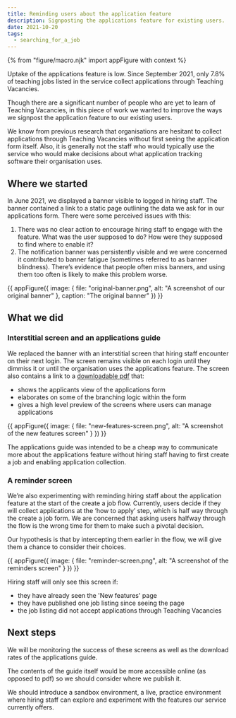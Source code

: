 ```yaml
---
title: Reminding users about the application feature
description: Signposting the applications feature for existing users.
date: 2021-10-20
tags:
  - searching_for_a_job
---
```


{% from "figure/macro.njk" import appFigure with context %}

Uptake of the applications feature is low. Since September 2021, only 7.8% of teaching jobs listed in the service collect applications through Teaching Vacancies.

Though there are a significant number of people who are yet to learn of Teaching Vacancies, in this piece of work we wanted to improve the ways we signpost the application feature to our existing users.

We know from previous research that organisations are hesitant to collect applications through Teaching Vacancies without first seeing the application form itself. Also, it is generally not the staff who would typically use the service who would make decisions about what application tracking software their organisation uses.

## Where we started

In June 2021, we displayed a banner visible to logged in hiring staff. The banner contained a link to a static page outlining the data we ask for in our applications form. There were some perceived issues with this:

1. There was no clear action to encourage hiring staff to engage with the feature. What was the user supposed to do? How were they supposed to find where to enable it?
2. The notification banner was persistently visible and we were concerned it contributed to banner fatigue (sometimes referred to as banner blindness). There’s evidence that people often miss banners, and using them too often is likely to make this problem worse.

{{ appFigure({
  image: {
    file: "original-banner.png",
    alt: "A screenshot of our original banner"
  },
  caption: "The original banner"
}) }}

## What we did

### Interstitial screen and an applications guide

We replaced the banner with an interstitial screen that hiring staff encounter on their next login. The screen remains visible on each login until they dimmiss it or until the organisation uses the applications feature. The screen also contains a link to a [downloadable pdf](https://teaching-vacancies.service.gov.uk/teaching-vacancies-application-form-guide-sept-21.pdf) that:

* shows the applicants view of the applications form
* elaborates on some of the branching logic within the form
* gives a high level preview of the screens where users can manage applications

{{ appFigure({
  image: {
    file: "new-features-screen.png",
    alt: "A screenshot of the new features screen"
  }
}) }}

The applications guide was intended to be a cheap way to communicate more about the applications feature without hiring staff having to first create a job and enabling application collection.

### A reminder screen

We’re also experimenting with reminding hiring staff about the application feature at the start of the create a job flow. Currently, users decide if they will collect applications at the ‘how to apply’ step, which is half way through the create a job form. We are concerned that asking users halfway through the flow is the wrong time for them to make such a pivotal decision.

Our hypothesis is that by intercepting them earlier in the flow, we will give them a chance to consider their choices.

{{ appFigure({
  image: {
    file: "reminder-screen.png",
    alt: "A screenshot of the reminders screen"
  }
}) }}

Hiring staff will only see this screen if:

* they have already seen the 'New features' page
* they have published one job listing since seeing the page
* the job listing did not accept applications through Teaching Vacancies

## Next steps

We will be monitoring the success of these screens as well as the download rates of the applications guide.

The contents of the guide itself would be more accessible online (as opposed to pdf) so we should consider where we publish it.

We should introduce a sandbox environment, a live, practice environment where hiring staff can explore and experiment with the features our service currently offers.
